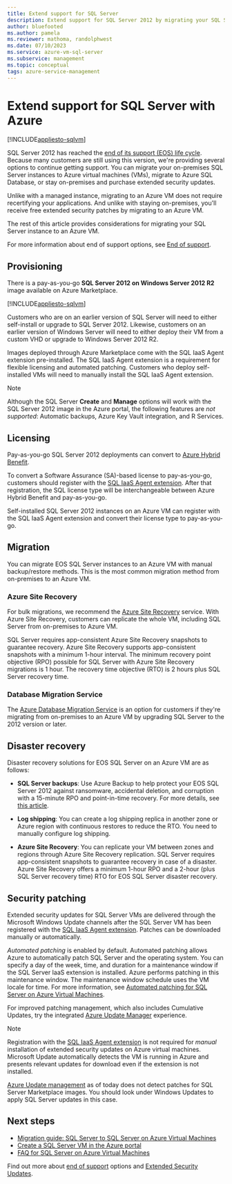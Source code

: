 ```yaml
---
title: Extend support for SQL Server
description: Extend support for SQL Server 2012 by migrating your SQL Server instance to Azure, or purchasing extended support to keep instances on-premises.
author: bluefooted
ms.author: pamela
ms.reviewer: mathoma, randolphwest
ms.date: 07/10/2023
ms.service: azure-vm-sql-server
ms.subservice: management
ms.topic: conceptual
tags: azure-service-management
---
```

# Extend support for SQL Server with Azure

[!INCLUDE[appliesto-sqlvm](../../includes/appliesto-sqlvm.md)]

SQL Server 2012 has reached the [end of its support (EOS) life cycle](/lifecycle/products/microsoft-sql-server-2012). Because many customers are still using this version, we're providing several options to continue getting support. You can migrate your on-premises SQL Server instances to Azure virtual machines (VMs), migrate to Azure SQL Database, or stay on-premises and purchase extended security updates.

Unlike with a managed instance, migrating to an Azure VM does not require recertifying your applications. And unlike with staying on-premises, you'll receive free extended security patches by migrating to an Azure VM.

The rest of this article provides considerations for migrating your SQL Server instance to an Azure VM.

For more information about end of support options, see [End of support](/sql/sql-server/end-of-support/sql-server-end-of-support-overview).

## Provisioning

There is a pay-as-you-go **SQL Server 2012 on Windows Server 2012 R2** image available on Azure Marketplace.

[!INCLUDE[appliesto-sqlvm](../../includes/virtual-machines-2008-end-of-support.md)]

Customers who are on an earlier version of SQL Server will need to either self-install or upgrade to SQL Server 2012. Likewise, customers on an earlier version of Windows Server will need to either deploy their VM from a custom VHD or upgrade to Windows Server 2012 R2.

Images deployed through Azure Marketplace come with the SQL IaaS Agent extension pre-installed. The SQL IaaS Agent extension is a requirement for flexible licensing and automated patching. Customers who deploy self-installed VMs will need to manually install the SQL IaaS Agent extension.

> [!NOTE]
>  
> Although the SQL Server **Create** and **Manage** options will work with the SQL Server 2012 image in the Azure portal, the following features are _not supported_: Automatic backups, Azure Key Vault integration, and R Services.

## Licensing

Pay-as-you-go SQL Server 2012 deployments can convert to [Azure Hybrid Benefit](https://azure.microsoft.com/pricing/hybrid-benefit/).

To convert a Software Assurance (SA)-based license to pay-as-you-go, customers should register with the [SQL IaaS Agent extension](sql-agent-extension-manually-register-single-vm.md). After that registration, the SQL license type will be interchangeable between Azure Hybrid Benefit and pay-as-you-go.

Self-installed SQL Server 2012 instances on an Azure VM can register with the SQL IaaS Agent extension and convert their license type to pay-as-you-go.

## Migration

You can migrate EOS SQL Server instances to an Azure VM with manual backup/restore methods. This is the most common migration method from on-premises to an Azure VM.

### Azure Site Recovery

For bulk migrations, we recommend the [Azure Site Recovery](/azure/site-recovery/site-recovery-overview) service. With Azure Site Recovery, customers can replicate the whole VM, including SQL Server from on-premises to Azure VM.

SQL Server requires app-consistent Azure Site Recovery snapshots to guarantee recovery. Azure Site Recovery supports app-consistent snapshots with a minimum 1-hour interval. The minimum recovery point objective (RPO) possible for SQL Server with Azure Site Recovery migrations is 1 hour. The recovery time objective (RTO) is 2 hours plus SQL Server recovery time.

### Database Migration Service

The [Azure Database Migration Service](/azure/dms/dms-overview) is an option for customers if they're migrating from on-premises to an Azure VM by upgrading SQL Server to the 2012 version or later.

## Disaster recovery

Disaster recovery solutions for EOS SQL Server on an Azure VM are as follows:

- **SQL Server backups**: Use Azure Backup to help protect your EOS SQL Server 2012 against ransomware, accidental deletion, and corruption with a 15-minute RPO and point-in-time recovery. For more details, see [this article](/azure/backup/sql-support-matrix#scenario-support).

- **Log shipping**: You can create a log shipping replica in another zone or Azure region with continuous restores to reduce the RTO. You need to manually configure log shipping.

- **Azure Site Recovery**: You can replicate your VM between zones and regions through Azure Site Recovery replication. SQL Server requires app-consistent snapshots to guarantee recovery in case of a disaster. Azure Site Recovery offers a minimum 1-hour RPO and a 2-hour (plus SQL Server recovery time) RTO for EOS SQL Server disaster recovery.

## Security patching

Extended security updates for SQL Server VMs are delivered through the Microsoft Windows Update channels after the SQL Server VM has been registered with the [SQL IaaS Agent extension](sql-agent-extension-manually-register-single-vm.md). Patches can be downloaded manually or automatically.

*Automated patching* is enabled by default. Automated patching allows Azure to automatically patch SQL Server and the operating system. You can specify a day of the week, time, and duration for a maintenance window if the SQL Server IaaS extension is installed. Azure performs patching in this maintenance window. The maintenance window schedule uses the VM locale for time. For more information, see [Automated patching for SQL Server on Azure Virtual Machines](automated-patching.md).

For improved patching management, which also includes Cumulative Updates, try the integrated [Azure Update Manager](../azure-update-manager-sql-vm.md) experience. 

> [!NOTE]
> Registration with the [SQL IaaS Agent extension](sql-agent-extension-manually-register-single-vm.md) is not required for _manual_ installation of extended security updates on Azure virtual machines. Microsoft Update automatically detects the VM is running in Azure and presents relevant updates for download even if the extension is not installed.



[Azure Update management](/azure/automation/update-management/overview) as of today does not detect patches for SQL Server Marketplace images. You should look under Windows Updates to apply SQL Server updates in this case.

## Next steps

- [Migration guide: SQL Server to SQL Server on Azure Virtual Machines](../../migration-guides/virtual-machines/sql-server-to-sql-on-azure-vm-individual-databases-guide.md)
- [Create a SQL Server VM in the Azure portal](sql-vm-create-portal-quickstart.md)
- [FAQ for SQL Server on Azure Virtual Machines](frequently-asked-questions-faq.yml)

Find out more about [end of support](/sql/sql-server/end-of-support/sql-server-end-of-support-overview) options and [Extended Security Updates](/sql/sql-server/end-of-support/sql-server-extended-security-updates).
